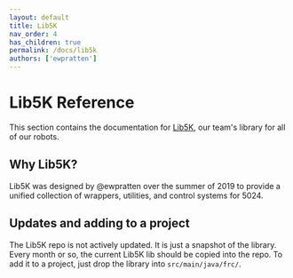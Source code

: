 ```yaml
---
layout: default
title: Lib5K
nav_order: 4
has_children: true
permalink: /docs/lib5k
authors: ['ewpratten']
---
```


# Lib5K Reference
This section contains the documentation for [Lib5K](https://github.com/frc5024/lib5k), our team's library for all of our robots.


## Why Lib5K?
Lib5K was designed by @ewpratten over the summer of 2019 to provide a unified collection of wrappers, utilities, and control systems for 5024. 

## Updates and adding to a project
The Lib5K repo is not actively updated. It is just a snapshot of the library. Every month or so, the current Lib5K lib should be copied into the repo. To add it to a project, just drop the library into `src/main/java/frc/`.